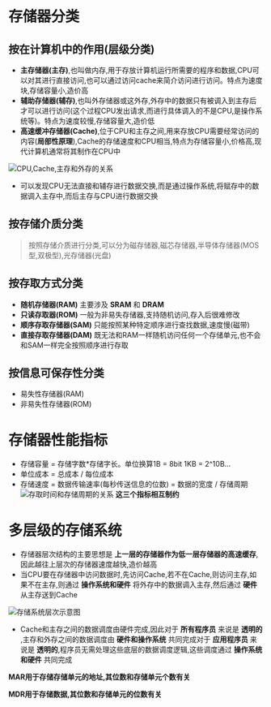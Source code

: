 # 存储器分类
## 按在计算机中的作用(层级分类)
- __主存储器(主存)__,也叫做内存,用于存放计算机运行所需要的程序和数据,CPU可以对其进行直接访问,也可以通过访问cache来简介访问进行访问。特点为速度块,存储容量小,造价高
- __辅助存储器(辅存)__,也叫外存储器或这外存,外存中的数据只有被调入到主存后才可以进行访问(这个过程CPU发出请求,而进行具体调入的不是CPU,是操作系统等)。特点为速度较慢,存储容量大,造价低
- __高速缓冲存储器(Cache)__,位于CPU和主存之间,用来存放CPU需要经常访问的内容(__局部性原理__),Cache的存储速度和CPU相当,特点为存储容量小,价格高,现代计算机通常将其制作在CPU中

![CPU,Cache,主存和外存的关系](https://img.picui.cn/free/2024/09/17/66e9503dc732e.jpg)
- 可以发现CPU无法直接和辅存进行数据交换,而是通过操作系统,将赋存中的数据调入主存中,而后主存与CPU进行数据交换
## 按存储介质分类
> 按照存储介质进行分类,可以分为磁存储器,磁芯存储器,半导体存储器(MOS型,双极型),光存储器(光盘)
## 按存取方式分类
- __随机存储器(RAM)__ 主要涉及 __SRAM__ 和 __DRAM__
- __只读存取器(ROM)__ 一般为非易失存储器,支持随机访问,存入后很难修改
- __顺序存取存储器(SAM)__ 只能按照某种特定顺序进行查找数据,速度慢(磁带)
- __直接存取存储器(DAM)__ 既无法和RAM一样随机访问任何一个存储单元,也不会和SAM一样完全按照顺序进行存取
## 按信息可保存性分类
- 易失性存储器(RAM)
- 非易失性存储器(ROM)
# 存储器性能指标
- 存储容量 = 存储字数*存储字长。单位换算1B = 8bit
1KB = 2^10B...
- 单位成本 = 总成本 / 每位成本
- 存储速度 = 数据传输速率(每秒传送信息的位数) = 数据的宽度 / 存储周期
![存取时间和存储周期的关系](https://img.picui.cn/free/2024/09/17/66e96950a5717.jpg)
__这三个指标相互制约__

# 多层级的存储系统
- 存储器层次结构的主要思想是 __上一层的存储器作为低一层存储器的高速缓存__,因此越往上层次的存储器速度越快,造价越高
- 当CPU要在存储器中访问数据时,先访问Cache,若不在Cache,则访问主存,如果不在主存,则通过 __操作系统和硬件__ 将外存中的数据调入主存,然后通过 __硬件__ 从主存送到Cache

![存储系统层次示意图](https://img.picui.cn/free/2024/09/17/66e96de8f1d27.jpg)

- Cache和主存之间的数据调度由硬件完成,因此对于 __所有程序员__ 来说是 __透明的__ ,主存和外存之间的数据调度由 __硬件和操作系统__ 共同完成对于 __应用程序员__ 来说是 __透明的__,程序员无需处理这些底层的数据调度逻辑,这些调度通过 __操作系统和硬件__ 共同完成

__MAR用于存储存储单元的地址,其位数和存储单元个数有关__

__MDR用于存储数据,其位数和存储单元的位数有关__